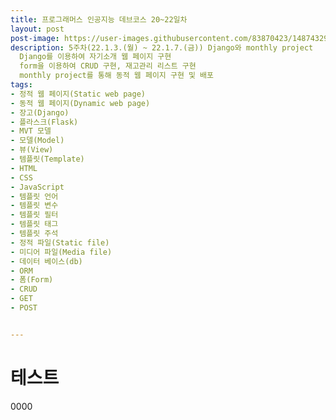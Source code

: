 ```yaml
---
title: 프로그래머스 인공지능 데브코스 20~22일차
layout: post
post-image: https://user-images.githubusercontent.com/83870423/148743292-e6a1b86d-95ca-4f30-b96a-482104d72319.png
description: 5주차(22.1.3.(월) ~ 22.1.7.(금)) Django와 monthly project
  Django를 이용하여 자기소개 웹 페이지 구현
  form을 이용하여 CRUD 구현, 재고관리 리스트 구현
  monthly project를 통해 동적 웹 페이지 구현 및 배포
tags:
- 정적 웹 페이지(Static web page)
- 동적 웹 페이지(Dynamic web page)
- 장고(Django)
- 플라스크(Flask)
- MVT 모델
- 모델(Model)
- 뷰(View)
- 템플릿(Template)
- HTML
- CSS
- JavaScript
- 템플릿 언어
- 템플릿 변수
- 템플릿 필터
- 템플릿 태그
- 템플릿 주석
- 정적 파일(Static file)
- 미디어 파일(Media file)
- 데이터 베이스(db)
- ORM
- 폼(Form)
- CRUD
- GET
- POST


---
```


# 테스트
0000
